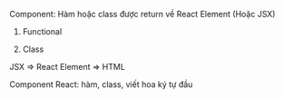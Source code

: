 Component: Hàm hoặc class được return về React Element (Hoặc JSX)

1. Functional

2. Class

JSX => React Element => HTML

Component React: hàm, class, viết hoa ký tự đầu
